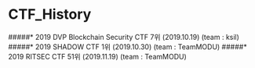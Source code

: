 # CTF_History

#####* 2019 DVP Blockchain Security CTF 7위 (2019.10.19) (team : ksil)
#####* 2019 SHADOW CTF 1위 (2019.10.30) (team : TeamMODU)
#####* 2019 RITSEC CTF 51위 (2019.11.19) (team : TeamMODU)
